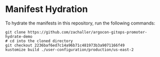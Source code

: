 # Manifest Hydration

To hydrate the manifests in this repository, run the following commands:

```shell
git clone https://github.com/zachaller/argocon-gitops-promoter-hydrate-demo
# cd into the cloned directory
git checkout 2236baf6ed7c14a96b71c481973b3a9071166f49
kustomize build ./user-configuration/production/us-east-2
```
